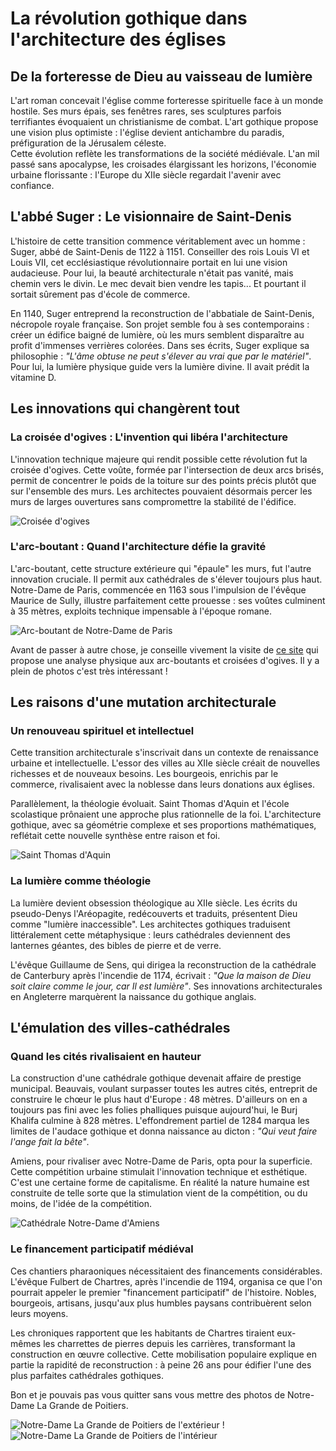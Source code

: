 # La révolution gothique dans l'architecture des églises

## De la forteresse de Dieu au vaisseau de lumière

L'art roman concevait l'église comme forteresse spirituelle face à un monde hostile.
Ses murs épais, ses fenêtres rares, ses sculptures parfois terrifiantes évoquaient un christianisme de combat.
L'art gothique propose une vision plus optimiste : l'église devient antichambre du paradis, préfiguration de la Jérusalem céleste. <br>
Cette évolution reflète les transformations de la société médiévale.
L'an mil passé sans apocalypse, les croisades élargissant les horizons, l'économie urbaine florissante : l'Europe du XIIe siècle regardait l'avenir avec confiance.

## L'abbé Suger : Le visionnaire de Saint-Denis

L'histoire de cette transition commence véritablement avec un homme : Suger, abbé de Saint-Denis de 1122 à 1151.
Conseiller des rois Louis VI et Louis VII, cet ecclésiastique révolutionnaire portait en lui une vision audacieuse. Pour lui, la beauté architecturale n'était pas vanité, mais chemin vers le divin.
Le mec devait bien vendre les tapis... Et pourtant il sortait sûrement pas d'école de commerce.

En 1140, Suger entreprend la reconstruction de l'abbatiale de Saint-Denis, nécropole royale française.
Son projet semble fou à ses contemporains : créer un édifice baigné de lumière, où les murs semblent disparaître au profit d'immenses verrières colorées.
Dans ses écrits, Suger explique sa philosophie : *"L'âme obtuse ne peut s'élever au vrai que par le matériel"*. Pour lui, la lumière physique guide vers la lumière divine. Il avait prédit la vitamine D.

## Les innovations qui changèrent tout

### La croisée d'ogives : L'invention qui libéra l'architecture

L'innovation technique majeure qui rendit possible cette révolution fut la croisée d'ogives.
Cette voûte, formée par l'intersection de deux arcs brisés, permit de concentrer le poids de la toiture sur des points précis plutôt que sur l'ensemble des murs.
Les architectes pouvaient désormais percer les murs de larges ouvertures sans compromettre la stabilité de l'édifice.

![Croisée d'ogives](/articles/art/images/EGLISES_croiseedogives.jpg)

### L'arc-boutant : Quand l'architecture défie la gravité

L'arc-boutant, cette structure extérieure qui "épaule" les murs, fut l'autre innovation cruciale.
Il permit aux cathédrales de s'élever toujours plus haut.
Notre-Dame de Paris, commencée en 1163 sous l'impulsion de l'évêque Maurice de Sully, illustre parfaitement cette prouesse : ses voûtes culminent à 35 mètres, exploits technique impensable à l'époque romane.

![Arc-boutant de Notre-Dame de Paris](/articles/art/images/EGLISES_arcboutantnotredameparis.jpg)

Avant de passer à autre chose, je conseille vivement la visite de [ce site](http://philippe.delmas3.free.fr/html/5.html) qui propose une analyse physique aux arc-boutants et croisées d'ogives.
Il y a plein de photos c'est très intéressant !

## Les raisons d'une mutation architecturale

### Un renouveau spirituel et intellectuel

Cette transition architecturale s'inscrivait dans un contexte de renaissance urbaine et intellectuelle.
L'essor des villes au XIIe siècle créait de nouvelles richesses et de nouveaux besoins.
Les bourgeois, enrichis par le commerce, rivalisaient avec la noblesse dans leurs donations aux églises.

Parallèlement, la théologie évoluait. Saint Thomas d'Aquin et l'école scolastique prônaient une approche plus rationnelle de la foi.
L'architecture gothique, avec sa géométrie complexe et ses proportions mathématiques, reflétait cette nouvelle synthèse entre raison et foi.

![Saint Thomas d'Aquin](/articles/art/images/EGLISES_stthomasdaquin.jpg)

### La lumière comme théologie

La lumière devient obsession théologique au XIIe siècle. Les écrits du pseudo-Denys l'Aréopagite, redécouverts et traduits, présentent Dieu comme "lumière inaccessible".
Les architectes gothiques traduisent littéralement cette métaphysique : leurs cathédrales deviennent des lanternes géantes, des bibles de pierre et de verre.

L'évêque Guillaume de Sens, qui dirigea la reconstruction de la cathédrale de Canterbury après l'incendie de 1174, écrivait : *"Que la maison de Dieu soit claire comme le jour, car Il est lumière"*.
Ses innovations architecturales en Angleterre marquèrent la naissance du gothique anglais.

## L'émulation des villes-cathédrales

### Quand les cités rivalisaient en hauteur

La construction d'une cathédrale gothique devenait affaire de prestige municipal.
Beauvais, voulant surpasser toutes les autres cités, entreprit de construire le chœur le plus haut d'Europe : 48 mètres.
D'ailleurs on en a toujours pas fini avec les folies phalliques puisque aujourd'hui, le Burj Khalifa culmine à 828 mètres.
L'effondrement partiel de 1284 marqua les limites de l'audace gothique et donna naissance au dicton : *"Qui veut faire l'ange fait la bête"*.

Amiens, pour rivaliser avec Notre-Dame de Paris, opta pour la superficie. Cette compétition urbaine stimulait l'innovation technique et esthétique.
C'est une certaine forme de capitalisme. En réalité la nature humaine est construite de telle sorte que la stimulation vient de la compétition, ou du moins, de l'idée de la compétition.

![Cathédrale Notre-Dame d'Amiens](/articles/art/images/EGLISES_cathedraledamiens.png)

### Le financement participatif médiéval

Ces chantiers pharaoniques nécessitaient des financements considérables. L'évêque Fulbert de Chartres, après l'incendie de 1194, organisa ce que l'on pourrait appeler le premier "financement participatif" de l'histoire.
Nobles, bourgeois, artisans, jusqu'aux plus humbles paysans contribuèrent selon leurs moyens.

Les chroniques rapportent que les habitants de Chartres tiraient eux-mêmes les charrettes de pierres depuis les carrières, transformant la construction en œuvre collective.
Cette mobilisation populaire explique en partie la rapidité de reconstruction : à peine 26 ans pour édifier l'une des plus parfaites cathédrales gothiques.

Bon et je pouvais pas vous quitter sans vous mettre des photos de Notre-Dame La Grande de Poitiers.

![Notre-Dame La Grande de Poitiers de l'extérieur](/articles/art/images/EGLISES_notredamelagrandepoitiersexterieur.jpg) !![Notre-Dame La Grande de Poitiers de l'intérieur](/articles/art/images/EGLISES_notredamelagrandepoitiersinterieur.jpg)
